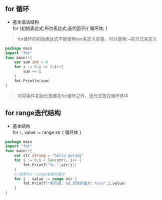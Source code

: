 ## for 循环
- 基本语法结构  
for (初始表达式;布尔表达式;迭代因子){
    循环体;
}
>for循环的初始表达式不能使用var来定义变量，可以使用`:=`的方式来定义

```go
package main
import "fmt"
func main(){
	var sum int = 0
	for i := 0;i <= 5;i++{
		sum += i
	} 
	fmt.Println(sum)
}
```
>可将条件初始化放置在for循环之外，迭代式放在循环体中

## for range迭代结构
- 基本结构  
for i , value := range str {
	循环体
}
```go
package main
import "fmt"
func main(){
	var str string = "hello golang"
	for i := 0;i < len(str); i++ {
		fmt.Printf("%c ",str[i])
	}
	//使用for range来编写循环
	for i , value := range str {
		fmt.Printf("索引是: %d,具体的值为：%c\n",i,value)
	}
}
```